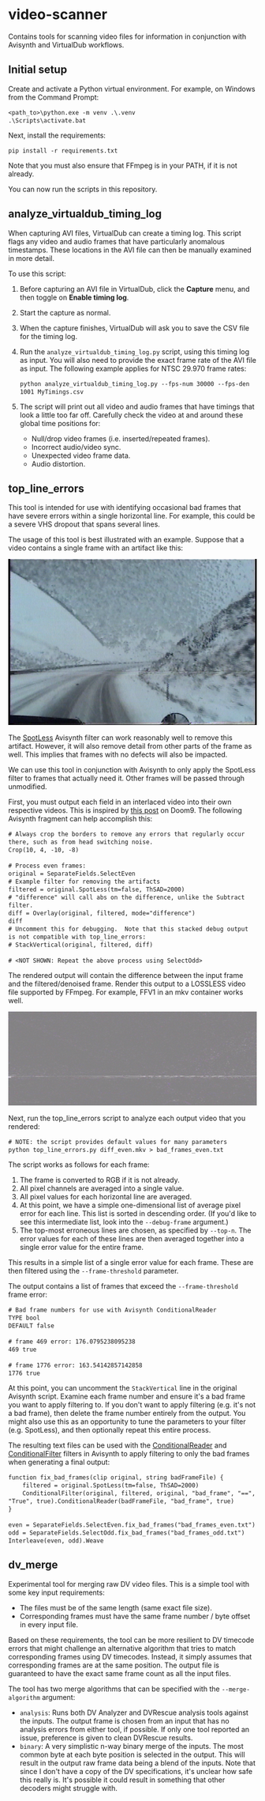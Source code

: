 # video-scanner
Contains tools for scanning video files for information in conjunction with Avisynth and VirtualDub workflows.

## Initial setup

Create and activate a Python virtual environment.  For example, on Windows from the Command Prompt:

```
<path_to>\python.exe -m venv .\.venv
.\Scripts\activate.bat
```

Next, install the requirements:

```
pip install -r requirements.txt
```

Note that you must also ensure that FFmpeg is in your PATH, if it is not already.

You can now run the scripts in this repository.

## analyze_virtualdub_timing_log

When capturing AVI files, VirtualDub can create a timing log.  This script flags any video and audio frames that have particularly anomalous timestamps.  These locations in the AVI file can then be manually examined in more detail.

To use this script:

1.  Before capturing an AVI file in VirtualDub, click the **Capture** menu, and then toggle on **Enable timing log**.
2.  Start the capture as normal.
3.  When the capture finishes, VirtualDub will ask you to save the CSV file for the timing log.
4.  Run the `analyze_virtualdub_timing_log.py` script, using this timing log as input.  You will also need to provide the exact frame rate of the AVI file as input.  The following example applies for NTSC 29.970 frame rates:

	```
	python analyze_virtualdub_timing_log.py --fps-num 30000 --fps-den 1001 MyTimings.csv
	```

5.  The script will print out all video and audio frames that have timings that look a little too far off.  Carefully check the video at and around these global time positions for:
    - Null/drop video frames (i.e. inserted/repeated frames).
    - Incorrect audio/video sync.
    - Unexpected video frame data.
    - Audio distortion.

## top_line_errors

This tool is intended for use with identifying occasional bad frames that have severe errors within a single horizontal line.  For example, this could be a severe VHS dropout that spans several lines.

The usage of this tool is best illustrated with an example.  Suppose that a video contains a single frame with an artifact like this:

![Image with horizontal artifact line](./docs/artifact.png)

The [SpotLess](https://forum.doom9.org/showthread.php?t=181777) Avisynth filter can work reasonably well to remove this artifact.  However, it will also remove detail from other parts of the frame as well.  This implies that frames with no defects will also be impacted.

We can use this tool in conjunction with Avisynth to only apply the SpotLess filter to frames that actually need it.  Other frames will be passed through unmodified.

First, you must output each field in an interlaced video into their own respective videos.  This is inspired by [this post](https://forum.doom9.org/showthread.php?p=1932874#post1932874) on Doom9.  The following Avisynth fragment can help accomplish this:

```
# Always crop the borders to remove any errors that regularly occur there, such as from head switching noise.
Crop(10, 4, -10, -8)

# Process even frames:
original = SeparateFields.SelectEven
# Example filter for removing the artifacts
filtered = original.SpotLess(tm=false, ThSAD=2000)
# "difference" will call abs on the difference, unlike the Subtract filter.
diff = Overlay(original, filtered, mode="difference")
diff
# Uncomment this for debugging.  Note that this stacked debug output is not compatible with top_line_errors:
# StackVertical(original, filtered, diff)

# <NOT SHOWN: Repeat the above process using SelectOdd>
```

The rendered output will contain the difference between the input frame and the filtered/denoised frame.  Render this output to a LOSSLESS video file supported by FFmpeg.  For example, FFV1 in an mkv container works well.

![Image with horizontal artifact line calculated as a difference](./docs/artifact_diff.png)

Next, run the top_line_errors script to analyze each output video that you rendered:

```
# NOTE: the script provides default values for many parameters
python top_line_errors.py diff_even.mkv > bad_frames_even.txt
```

The script works as follows for each frame:

1.  The frame is converted to RGB if it is not already.
2.  All pixel channels are averaged into a single value.
3.  All pixel values for each horizontal line are averaged.
4.  At this point, we have a simple one-dimensional list of average pixel error for each line.  This list is sorted in descending order.  (If you'd like to see this intermediate list, look into the `--debug-frame` argument.)
5.  The top-most erroneous lines are chosen, as specified by `--top-n`.  The error values for each of these lines are then averaged together into a single error value for the entire frame.

This results in a simple list of a single error value for each frame.  These are then filtered using the `--frame-threshold` parameter.

The output contains a list of frames that exceed the `--frame-threshold` frame error:

```
# Bad frame numbers for use with Avisynth ConditionalReader
TYPE bool
DEFAULT false

# frame 469 error: 176.0795238095238
469 true

# frame 1776 error: 163.54142857142858
1776 true
```

At this point, you can uncomment the `StackVertical` line in the original Avisynth script.  Examine each frame number and ensure it's a bad frame you want to apply filtering to.  If you don't want to apply filtering (e.g. it's not a bad frame), then delete the frame number entirely from the output.  You might also use this as an opportunity to tune the parameters to your filter (e.g. SpotLess), and then optionally repeat this entire process.

The resulting text files can be used with the [ConditionalReader](http://avisynth.nl/index.php/ConditionalReader) and [ConditionalFilter](http://avisynth.nl/index.php/ConditionalFilter) filters in Avisynth to apply filtering to only the bad frames when generating a final output:

```
function fix_bad_frames(clip original, string badFrameFile) {
    filtered = original.SpotLess(tm=false, ThSAD=2000)
    ConditionalFilter(original, filtered, original, "bad_frame", "==", "True", true).ConditionalReader(badFrameFile, "bad_frame", true)
}

even = SeparateFields.SelectEven.fix_bad_frames("bad_frames_even.txt")
odd = SeparateFields.SelectOdd.fix_bad_frames("bad_frames_odd.txt")
Interleave(even, odd).Weave
```

## dv_merge

Experimental tool for merging raw DV video files.  This is a simple tool with some key input requirements:

- The files must be of the same length (same exact file size).
- Corresponding frames must have the same frame number / byte offset in every input file.

Based on these requirements, the tool can be more resilient to DV timecode errors that might challenge an alternative algorithm that tries to match corresponding frames using DV timecodes.  Instead, it simply assumes that corresponding frames are at the same position.  The output file is guaranteed to have the exact same frame count as all the input files.

The tool has two merge algorithms that can be specified with the `--merge-algorithm` argument:

- `analysis`: Runs both DV Analyzer and DVRescue analysis tools against the inputs.  The output frame is chosen from an input that has no analysis errors from either tool, if possible.  If only one tool reported an issue, preference is given to clean DVRescue results.
- `binary`: A very simplistic n-way binary merge of the inputs.  The most common byte at each byte position is selected in the output.  This will result in the output raw frame data being a blend of the inputs.  Note that since I don't have a copy of the DV specifications, it's unclear how safe this really is.  It's possible it could result in something that other decoders might struggle with.
